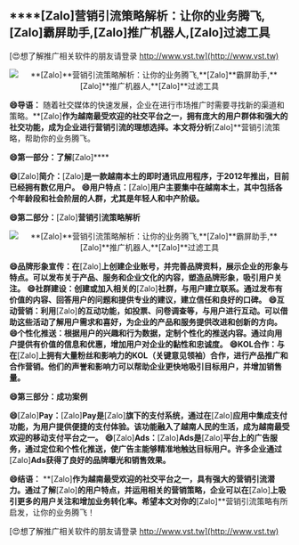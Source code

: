 ## ****[Zalo]**营销引流策略解析：让你的业务腾飞,**[Zalo]**霸屏助手,**[Zalo]**推广机器人,**[Zalo]**过滤工具**

[😍想了解推广相关软件的朋友请登录 http://www.vst.tw](http://www.vst.tw)

 <center><img src="https://vst.tw/MP4/tuiguang/png/0.png" alt="**[Zalo]**营销引流策略解析：让你的业务腾飞,**[Zalo]**霸屏助手,**[Zalo]**推广机器人,**[Zalo]**过滤工具"></center>

**😄导语：**
随着社交媒体的快速发展，企业在进行市场推广时需要寻找新的渠道和策略。**[Zalo]**作为越南最受欢迎的社交平台之一，拥有庞大的用户群体和强大的社交功能，成为企业进行营销引流的理想选择。本文将分析**[Zalo]**营销引流策略，帮助你的业务腾飞。

**😄第一部分：了解**[Zalo]****

**😄**[Zalo]**简介：**[Zalo]**是一款越南本土的即时通讯应用程序，于2012年推出，目前已经拥有数亿用户。**
**😄用户特点：**[Zalo]**用户主要集中在越南本土，其中包括各个年龄段和社会阶层的人群，尤其是年轻人和中产阶级。**

**😄第二部分：**[Zalo]**营销引流策略解析**

 <center><img src="https://vst.tw/MP4/tuiguang/png/3.png" alt="**[Zalo]**营销引流策略解析：让你的业务腾飞,**[Zalo]**霸屏助手,**[Zalo]**推广机器人,**[Zalo]**过滤工具"></center>

**😄品牌形象宣传：在**[Zalo]**上创建企业账号，并完善品牌资料，展示企业的形象与特点。可以发布关于产品、服务和企业文化的内容，塑造品牌形象，吸引用户关注。**
**😄社群建设：创建或加入相关的**[Zalo]**社群，与用户建立联系。通过发布有价值的内容、回答用户的问题和提供专业的建议，建立信任和良好的口碑。**
**😄互动营销：利用**[Zalo]**的互动功能，如投票、问卷调查等，与用户进行互动。可以借助这些活动了解用户需求和喜好，为企业的产品和服务提供改进和创新的方向。**
**😄个性化推送：根据用户的兴趣和行为数据，定制个性化的推送内容。通过向用户提供有价值的信息和优惠，增加用户对企业的黏性和忠诚度。**
**😄KOL合作：与在**[Zalo]**上拥有大量粉丝和影响力的KOL（关键意见领袖）合作，进行产品推广和合作营销。他们的声誉和影响力可以帮助企业更快地吸引目标用户，并增加销售量。**

**😄第三部分：成功案例**

**😄**[Zalo]**Pay：**[Zalo]**Pay是**[Zalo]**旗下的支付系统，通过在**[Zalo]**应用中集成支付功能，为用户提供便捷的支付体验。该功能融入了越南人民的生活，成为越南最受欢迎的移动支付平台之一。**
**😄**[Zalo]**Ads：**[Zalo]**Ads是**[Zalo]**平台上的广告服务，通过定位和个性化推送，使广告主能够精准地触达目标用户。许多企业通过**[Zalo]**Ads获得了良好的品牌曝光和销售效果。**

**😄结语：**
**[Zalo]**作为越南最受欢迎的社交平台之一，具有强大的营销引流潜力。通过了解**[Zalo]**的用户特点，并运用相关的营销策略，企业可以在**[Zalo]**上吸引更多的用户关注和增加业务转化率。希望本文对你的**[Zalo]**营销引流策略有所启发，让你的业务腾飞！

[😍想了解推广相关软件的朋友请登录 http://www.vst.tw](http://www.vst.tw)



